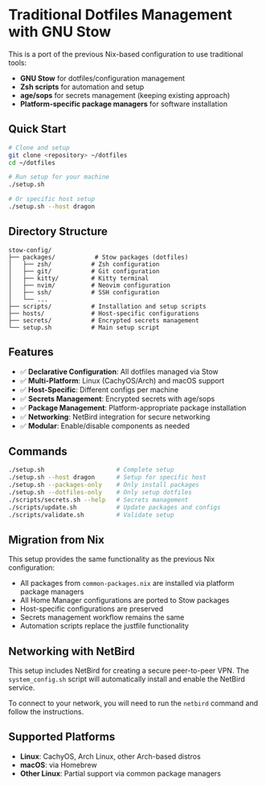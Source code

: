 # Traditional Dotfiles Management with GNU Stow

This is a port of the previous Nix-based configuration to use traditional tools:

- **GNU Stow** for dotfiles/configuration management
- **Zsh scripts** for automation and setup
- **age/sops** for secrets management (keeping existing approach)
- **Platform-specific package managers** for software installation

## Quick Start

```bash
# Clone and setup
git clone <repository> ~/dotfiles
cd ~/dotfiles

# Run setup for your machine
./setup.sh

# Or specific host setup
./setup.sh --host dragon
```

## Directory Structure

```
stow-config/
├── packages/           # Stow packages (dotfiles)
│   ├── zsh/           # Zsh configuration
│   ├── git/           # Git configuration
│   ├── kitty/         # Kitty terminal
│   ├── nvim/          # Neovim configuration
│   ├── ssh/           # SSH configuration
│   └── ...
├── scripts/           # Installation and setup scripts
├── hosts/             # Host-specific configurations
├── secrets/           # Encrypted secrets management
└── setup.sh           # Main setup script
```

## Features

- ✅ **Declarative Configuration**: All dotfiles managed via Stow
- ✅ **Multi-Platform**: Linux (CachyOS/Arch) and macOS support
- ✅ **Host-Specific**: Different configs per machine
- ✅ **Secrets Management**: Encrypted secrets with age/sops
- ✅ **Package Management**: Platform-appropriate package installation
- ✅ **Networking**: NetBird integration for secure networking
- ✅ **Modular**: Enable/disable components as needed

## Commands

```bash
./setup.sh                    # Complete setup
./setup.sh --host dragon      # Setup for specific host
./setup.sh --packages-only    # Only install packages
./setup.sh --dotfiles-only    # Only setup dotfiles
./scripts/secrets.sh --help   # Secrets management
./scripts/update.sh           # Update packages and configs
./scripts/validate.sh         # Validate setup
```

## Migration from Nix

This setup provides the same functionality as the previous Nix configuration:

- All packages from `common-packages.nix` are installed via platform package managers
- All Home Manager configurations are ported to Stow packages
- Host-specific configurations are preserved
- Secrets management workflow remains the same
- Automation scripts replace the justfile functionality

## Networking with NetBird

This setup includes NetBird for creating a secure peer-to-peer VPN. The `system_config.sh` script will automatically install and enable the NetBird service.

To connect to your network, you will need to run the `netbird` command and follow the instructions.

## Supported Platforms

- **Linux**: CachyOS, Arch Linux, other Arch-based distros
- **macOS**: via Homebrew
- **Other Linux**: Partial support via common package managers
